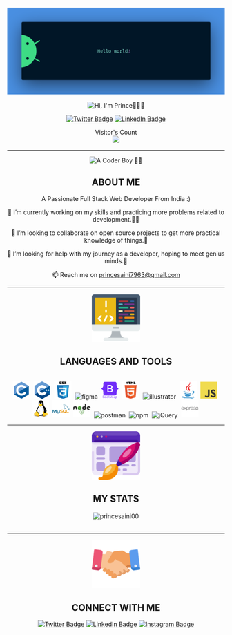 <!-- Profile Banner -->
![Banner](./githubImages/banner.png)

<div align="center">
   
<img src="https://readme-typing-svg.herokuapp.com?font=Playfair+Display+SC&size=30&pause=1000&width=500&color=0492C2&duration=3000&lines=Hello+Geeks%2C+Prince+Here+👋🧑‍💻;I'm+a+Java+Software+Developer✈️" alt="Hi, I'm Prince👋🧑‍💻" />
 
<!-- Connect To Me   -->
<a href="https://twitter.com/princesaini_00"><img src="https://img.shields.io/badge/Twitter-blue?style=for-the-badge&logo=twitter&logoColor=white" alt="Twitter Badge"/></a>
<a href="https://www.linkedin.com/in/princesaini00/"><img src="https://img.shields.io/badge/LinkedIn-applegreen?style=for-the-badge&logo=linkedin&logoColor=white" alt="LinkedIn Badge"/></a>

<p> Visitor's Count<br><img src="https://profile-counter.glitch.me/princesaini00/count.svg" /></p>

<hr />

<!-- ABOUT ME SECTION -->
<img src="https://i.pinimg.com/originals/e8/f4/53/e8f453469a3ec97ecd354df465d73913.gif" alt="A Coder Boy 🧑‍💻" style="width:18rem;" />

<h2><strong>ABOUT ME</strong></h2>
  
A Passionate Full Stack Web Developer From India :) <br />

🔭 I’m currently working on my skills and practicing more problems related to development.🧑‍💻

👯 I’m looking to collaborate on open source projects to get more practical knowledge of things.🤯

🤝 I’m looking for help with my journey as a developer, hoping to meet genius minds.🤝

📫 Reach me on princesaini7963@gmail.com 

<hr /> 

<!-- MY SKILLS -->
<img src="./githubImages/coding.png" alt="Study 📚" style="width:8em;"/>
<h2><strong>LANGUAGES AND TOOLS</strong></h2>
<br />
<img src="https://raw.githubusercontent.com/devicons/devicon/master/icons/c/c-original.svg" alt="c" width="40" height="40"/>&nbsp;
<img src="https://raw.githubusercontent.com/devicons/devicon/master/icons/cplusplus/cplusplus-original.svg" alt="cplusplus" width="40" height="40"/>&nbsp;  
<img src="https://raw.githubusercontent.com/devicons/devicon/master/icons/css3/css3-original-wordmark.svg" alt="css3" width="40" height="40"/>&nbsp;     
<img src="https://www.vectorlogo.zone/logos/figma/figma-icon.svg" alt="figma" width="40" height="40"/>&nbsp; 
<img src="https://raw.githubusercontent.com/devicons/devicon/master/icons/bootstrap/bootstrap-plain-wordmark.svg" alt="bootstrap" width="40" height="40"/>&nbsp;
<img src="https://raw.githubusercontent.com/devicons/devicon/master/icons/html5/html5-original-wordmark.svg" alt="html5" width="40" height="40"/>&nbsp;  
<img src="https://www.vectorlogo.zone/logos/adobe_illustrator/adobe_illustrator-icon.svg" alt="illustrator" width="40" height="40"/>&nbsp; 
<img src="https://raw.githubusercontent.com/devicons/devicon/master/icons/java/java-original.svg" alt="java" width="40" height="40"/>&nbsp;  
<img src="https://raw.githubusercontent.com/devicons/devicon/master/icons/javascript/javascript-original.svg" alt="javascript" width="40" height="40"/>&nbsp;  
<img src="https://raw.githubusercontent.com/devicons/devicon/master/icons/linux/linux-original.svg" alt="linux" width="40" height="40"/>&nbsp;   
<img src="https://raw.githubusercontent.com/devicons/devicon/master/icons/mysql/mysql-original-wordmark.svg" alt="mysql" width="40" height="40"/>&nbsp; 
<img src="https://raw.githubusercontent.com/devicons/devicon/master/icons/nodejs/nodejs-original-wordmark.svg" alt="nodejs" width="40" height="40"/>&nbsp;  
<img src="https://www.vectorlogo.zone/logos/getpostman/getpostman-icon.svg" alt="postman" width="40" height="40"/>&nbsp;   
<img src="https://cdn.worldvectorlogo.com/logos/npm.svg" title="npm" alt="npm" width="40" height="40"/>&nbsp;
<img src="https://cdn.worldvectorlogo.com/logos/jquery-4.svg" title="jQuery" alt="jQuery" width="40" height="40"/>&nbsp;
<img src="https://raw.githubusercontent.com/devicons/devicon/master/icons/express/express-original-wordmark.svg" alt="express" width="40" height="40"/>&nbsp; 
  
<hr />
 
<!-- MY STATS SECTION -->
<img src="./githubImages/web-design.png" alt="Stats 🔥" style="width:8em;"/>
<h2><strong>MY STATS</strong></h2>
<img align="center" src="https://github-readme-streak-stats.herokuapp.com/?user=princesaini00&theme=tokyonight" alt="princesaini00" /><br /><br />
  
<hr />
  
<!-- CONNECT WITH ME SECTION -->
<img src="./githubImages/handshake.png" alt="Handshake🤝" style="width:8em;" />
 
<h2><strong>CONNECT WITH ME</strong></h2>
<a href="https://twitter.com/theAlphaCoder06"><img src="https://img.shields.io/badge/Twitter-blue?style=for-the-badge&logo=twitter&logoColor=white" alt="Twitter Badge"/></a>
<a href="https://www.linkedin.com/in/thealphacoder/"><img src="https://img.shields.io/badge/LinkedIn-yellow?style=for-the-badge&logo=linkedin&logoColor=white" alt="LinkedIn Badge"/></a>
<a href="https://instagram.com/mundra.prince"><img src="https://img.shields.io/badge/Instagram-red?style=for-the-badge&logo=instagram&logoColor=white" alt="Instagram Badge" /></a>
  
</div>

